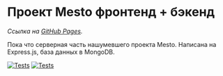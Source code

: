 # Проект Mesto фронтенд + бэкенд

_Ссылка на [GitHub Pages](https://nuncame.github.io/express-mesto-gha/)._

Пока что серверная часть нашумевшего проекта Mesto. 
Написана на Express.js, база данных в MongoDB.

[![Tests](../../actions/workflows/tests-13-sprint.yml/badge.svg)](../../actions/workflows/tests-13-sprint.yml) [![Tests](../../actions/workflows/tests-14-sprint.yml/badge.svg)](../../actions/workflows/tests-14-sprint.yml)
